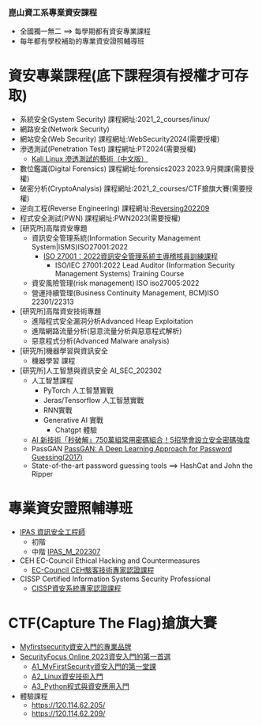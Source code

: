 ### 崑山資工系專業資安課程
- 全國獨一無二 ==> 每學期都有資安專業課程
- 每年都有學校補助的專業資安證照輔導班


# 資安專業課程(底下課程須有授權才可存取)
- 系統安全(System Security) 課程網址:2021_2_courses/linux/
- 網路安全(Network Security)
- 網站安全(Web Security) 課程網址:WebSecurity2024(需要授權)
- 滲透測試(Penetration Test) 課程網址:PT2024(需要授權)
  - [Kali Linux 滲透測試的藝術（中文版）](https://jobrest.gitbooks.io/kali-linux-cn/content/index.html)
- 數位鑑識(Digital Forensics) 課程網址:forensics2023 2023.9月開課(需要授權)
- 破密分析(CryptoAnalysis) 課程網址:2021_2_courses/CTF搶旗大賽(需要授權)
- 逆向工程(Reverse Engineering) 課程網址:[Reversing202209](https://github.com/MyDearGreatTeacher/Reversing202209/blob/main/README.md)
- 程式安全測試(PWN) 課程網址:PWN2023(需要授權)
- [研究所]高階資安專題
  - 資訊安全管理系統(Information Security Management System|ISMS)ISO27001:2022
    - [ISO 27001：2022資訊安全管理系統主導稽核員訓練課程](https://www.uuu.com.tw/Course/Show/1600/ISO-27001-2013%E8%B3%87%E8%A8%8A%E5%AE%89%E5%85%A8%E7%AE%A1%E7%90%86%E7%B3%BB%E7%B5%B1%E4%B8%BB%E5%B0%8E%E7%A8%BD%E6%A0%B8%E5%93%A1%E8%A8%93%E7%B7%B4%E8%AA%B2%E7%A8%8B)
      - ISO/IEC 27001:2022 Lead Auditor (Information Security Management Systems) Training Course 
  - 資安風險管理(risk management) ISO iso27005:2022
  - 營運持續管理(Business Continuity Management, BCM)ISO 22301/22313
- [研究所]高階資安技術專題
  - 進階程式安全漏洞分析Advanced Heap Exploitation
  - 進階網路流量分析(惡意流量分析與惡意程式解析)
  - 惡意程式分析(Advanced Malware analysis)
- [研究所]機器學習與資訊安全
  - 機器學習 課程 
- [研究所]人工智慧與資訊安全  AI_SEC_202302
  - 人工智慧課程
    - PyTorch 人工智慧實戰
    - Jeras/Tensorflow 人工智慧實戰
    - RNN實戰
    - Generative AI 實戰
      - Chatgpt 體驗 
  - [AI 新技術「秒破解」750萬組常用密碼組合！5招學會設立安全密碼強度](https://3c.ltn.com.tw/news/52706)
  - PassGAN [PassGAN: A Deep Learning Approach for Password Guessing(2017)](https://arxiv.org/abs/1709.00440)
  - State-of-the-art password guessing tools ==>  HashCat and John the Ripper

# 專業資安證照輔導班
- [IPAS 資訊安全工程師](https://www.ipas.org.tw/ISE)
  - 初階
  - 中階 [IPAS_M_202307](https://github.com/MyDearGreatTeacher/IPAS_M_202307)
- CEH EC-Council Ethical Hacking and Countermeasures
  - [EC-Council CEH駭客技術專家認證課程](https://www.uuu.com.tw/Course/Show/300/EC-Council-CEH%E9%A7%AD%E5%AE%A2%E6%8A%80%E8%A1%93%E5%B0%88%E5%AE%B6%E8%AA%8D%E8%AD%89%E8%AA%B2%E7%A8%8B)
- CISSP Certified Information Systems Security Professional
  - [CISSP資安系統專家認證課程](https://www.uuu.com.tw/Course/Show/47/CISSP-%E8%B3%87%E5%AE%89%E7%B3%BB%E7%B5%B1%E5%B0%88%E5%AE%B6%E8%AA%8D%E8%AD%89%E8%AA%B2%E7%A8%8B)
 
# CTF(Capture The Flag)搶旗大賽
- [Myfirstsecurity資安入門的專業品牌](https://github.com/myfirstsecurity2020)
- [SecurityFocus Online 2023資安入門的第一首選](https://github.com/MyFirstSecurity2020/SecurityFoscusOnline2023)
  - [A1_MyFirstSecurity資安入門的第一堂課](https://github.com/MyFirstSecurity2020/20230301)
  - [A2_Linux資安技術入門](https://github.com/MyFirstSecurity2020/20230302)
  - [A3_Python程式與資安應用入門 ](https://github.com/MyFirstSecurity2020/SF2023A3)
- 體驗課程
  - https://120.114.62.205/
  - https://120.114.62.209/

<!--
**KsuSecurity/KsuSecurity** is a ✨ _special_ ✨ repository because its `README.md` (this file) appears on your GitHub profile.

Here are some ideas to get you started:

- 🔭 I’m currently working on ...
- 🌱 I’m currently learning ...
- 👯 I’m looking to collaborate on ...
- 🤔 I’m looking for help with ...
- 💬 Ask me about ...
- 📫 How to reach me: ...
- 😄 Pronouns: ...
- ⚡ Fun fact: ...
-->
